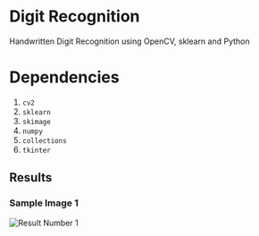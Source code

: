 # Digit Recognition
Handwritten Digit Recognition using OpenCV, sklearn and Python 

# Dependencies
1. `cv2`
2. `sklearn`
3. `skimage`
4. `numpy`
5. `collections`
6. `tkinter`


## Results

### Sample Image 1
![Result Number 1](photo1.jpg)
